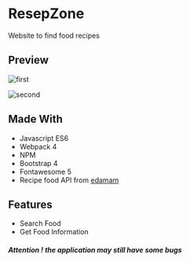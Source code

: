 # ResepZone

  Website to find food recipes
  
  ## Preview
  
  ![first](https://user-images.githubusercontent.com/55610152/84246604-0b53a600-ab31-11ea-8711-c6fe2e9361cd.png)

  ![second](https://user-images.githubusercontent.com/55610152/84246705-2e7e5580-ab31-11ea-9777-966a7b448cc2.png)

  ## Made With
  
  * Javascript ES6
  * Webpack 4
  * NPM
  * Bootstrap 4
  * Fontawesome 5
  * Recipe food API from [edamam](https://developer.edamam.com/)
  
  ## Features
  
  * Search Food
  * Get Food Information
  
   ##### Attention ! the application may still have some bugs
  
  
